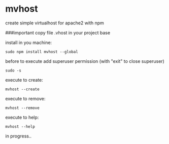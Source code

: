 # mvhost
create simple virtualhost for apache2 with npm

###important
copy file .vhost in your project base

install in you machine:
```
sudo npm install mvhost --global
```

before to execute add superuser permission (with "exit" to close superuser)
```
sudo -s
```

execute to create:
```
mvhost --create
```

execute to remove:
```
mvhost --remove
```

execute to help:
```
mvhost --help
```

in progress..
